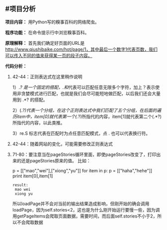 ﻿#项目分析
----

**项目内容：**
用Python写的糗事百科的网络爬虫。

**程序功能：**
在命令提示行中浏览糗事百科。

**原理解释：**
首先我们确定好页面的URL是 http://www.qiushibaike.com/hot/page/1，其中最后一个数字1代表页数，我们可以传入不同的值来获得某一页的段子内容。

**代码分析：**

 1. 42-44：正则表达式在这里稍作说明

    1）.*? 是一个固定的搭配，.和*代表可以匹配任意无限多个字符，加上？表示使用非贪婪模式进行匹配，也就是我们会尽可能短地做匹配，以后我们还会大量用到 .*? 的搭配。

    2）(.*?)代表一个分组，在这个正则表达式中我们匹配了五个分组，在后面的遍历item中，item[0]就代表第一个(.*?)所指代的内容，item[1]就代表第二个(.*?)所指代的内容，以此类推。

    3）re.S 标志代表在匹配时为点任意匹配模式，点 . 也可以代表换行符。

 2. 42-44：随着网站的变化，可能需要修改正则表达式
 

 3. 71-80：要注意当在pageStories循环里面，即使pageStories改变了，打印出来的还是pageStories原来的值。
	比如：
	

    p = [["mao","wei"],["xiong","yu"]]
    	for item in p:
    	    p = [["haha","hehe"]]
    	    print item[0],item[1]
    
    	result:    
    	 mao wei
    	 xiong yu
	所以loadPage并不会对当前的输出结果造成影响，但刚开始的确会调用loadPage，因为self.stories<2，这也是为什么刚开始运行要慢一些，因为调用getPageItems会爬取页面数据，需要时间，而后面self.stories不小于2，所以不会爬取数据
